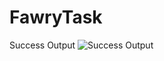 # FawryTask
Success Output
![Success Output](https://github.com/user-attachments/assets/94dd7d67-1052-421b-b0ce-6ad358a035cc)
